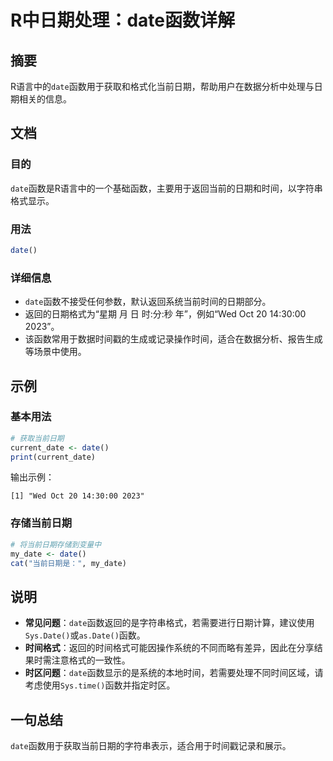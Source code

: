 <!--
Meta Description: # R中日期处理：date函数详解 ## 摘要 R语言中的`date`函数用于获取和格式化当前日期，帮助用户在数据分析中处理与日期相关的信息。 ## 文档 ### 目的 `date`函数是R语言中的一个基础函数，主要用于返回当前的日期和时间，以字符串格式显示。 ### 用法 ```R date() ...
Meta Keywords: date, wed, oct, 2023, current_date
-->

# R中日期处理：date函数详解

## 摘要
R语言中的`date`函数用于获取和格式化当前日期，帮助用户在数据分析中处理与日期相关的信息。

## 文档
### 目的
`date`函数是R语言中的一个基础函数，主要用于返回当前的日期和时间，以字符串格式显示。

### 用法
```R
date()
```

### 详细信息
- `date`函数不接受任何参数，默认返回系统当前时间的日期部分。
- 返回的日期格式为“星期 月 日 时:分:秒 年”，例如“Wed Oct 20 14:30:00 2023”。
- 该函数常用于数据时间戳的生成或记录操作时间，适合在数据分析、报告生成等场景中使用。

## 示例
### 基本用法
```R
# 获取当前日期
current_date <- date()
print(current_date)
```
输出示例：
```
[1] "Wed Oct 20 14:30:00 2023"
```

### 存储当前日期
```R
# 将当前日期存储到变量中
my_date <- date()
cat("当前日期是：", my_date)
```

## 说明
- **常见问题**：`date`函数返回的是字符串格式，若需要进行日期计算，建议使用`Sys.Date()`或`as.Date()`函数。
- **时间格式**：返回的时间格式可能因操作系统的不同而略有差异，因此在分享结果时需注意格式的一致性。
- **时区问题**：`date`函数显示的是系统的本地时间，若需要处理不同时间区域，请考虑使用`Sys.time()`函数并指定时区。

## 一句总结
`date`函数用于获取当前日期的字符串表示，适合用于时间戳记录和展示。